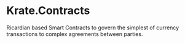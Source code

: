 # Krate.Contracts

Ricardian based Smart Contracts to govern the simplest of currency transactions to complex agreements between parties.